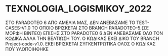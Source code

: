 # TEXNOLOGIA_LOGISMIKOY_2022 

ΣΤΟ PARADOTEO 6 ΑΠΟ ΑΜΕΛΙΑ ΜΑΣ, ΔΕΝ ΑΝΕΒΆΣΑΜΕ ΤΟ TEST-CASES-V1.0 ΤΟ ΟΠΟΙΟ ΒΡΙΣΚΕΤΑΙ ΣΤΟ BRANCH PARADOTEO-5.(ΣΕ ΜΟΡΦΗ ΒΙΝΤΕΟ)
ΕΠΙΣΗΣ ΣΤΟ PARADOTEO 6  ΔΕΝ ΑΝΕΒΑΣΑΜΕ ΟΛΟ ΤΟΝ ΚΩΔΙΚΑ ΑΛΛΑ ΤΗΝ ΒΕΛΤΙΩΣΗ ΤΟΥ. Ο ΚΩΔΙΚΑΣ ΕΧΕΙ ΔΙΚΟ ΤΟΥ BRANCH Project-code-v1.0. ΕΚΕΙ ΒΡΙΣΚΕΤΑΙ ΣΥΓΚΕΝΤΡΩΤΙΚΑ ΟΛΟΣ Ο
ΚΩΔΙΚΑΣ ΠΟΥ ΥΛΟΠΟΙΗΘΗΚΕ
